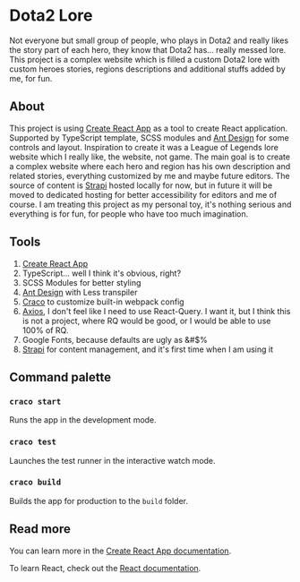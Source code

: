 # Dota2 Lore

Not everyone but small group of people, who plays in Dota2 and really likes the story part of each hero, they know that Dota2 has... really messed lore. This project is a complex website which is filled a custom Dota2 lore with custom heroes stories, regions descriptions and additional stuffs added by me, for fun.

## About

This project is using [Create React App](https://github.com/facebook/create-react-app) as a tool to create React application. Supported by TypeScript template, SCSS modules and [Ant Design](https://ant.design) for some controls and layout. Inspiration to create it was a League of Legends lore website which I really like, the website, not game. The main goal is to create a complex website where each hero and region has his own description and related stories, everything customized by me and maybe future editors. The source of content is [Strapi](https://strapi.io) hosted locally for now, but in future it will be moved to dedicated hosting for better accessibility for editors and me of course. I am treating this project as my personal toy, it's nothing serious and everything is for fun, for people who have too much imagination.

## Tools

1. [Create React App](https://github.com/facebook/create-react-app)
2. TypeScript... well I think it's obvious, right?
3. SCSS Modules for better styling
4. [Ant Design](https://ant.design) with Less transpiler
5. [Craco](https://www.npmjs.com/package/@craco/craco) to customize built-in webpack config
6. [Axios](https://github.com/axios/axios), I don't feel like I need to use React-Query. I want it, but I think this is not a project, where RQ would be good, or I would be able to use 100% of RQ.
7. Google Fonts, because defaults are ugly as &#$%
8. [Strapi](https://strapi.io) for content management, and it's first time when I am using it

## Command palette

### `craco start`

Runs the app in the development mode.

### `craco test`

Launches the test runner in the interactive watch mode.

### `craco build`

Builds the app for production to the `build` folder.

## Read more

You can learn more in the [Create React App documentation](https://facebook.github.io/create-react-app/docs/getting-started).

To learn React, check out the [React documentation](https://reactjs.org/).
